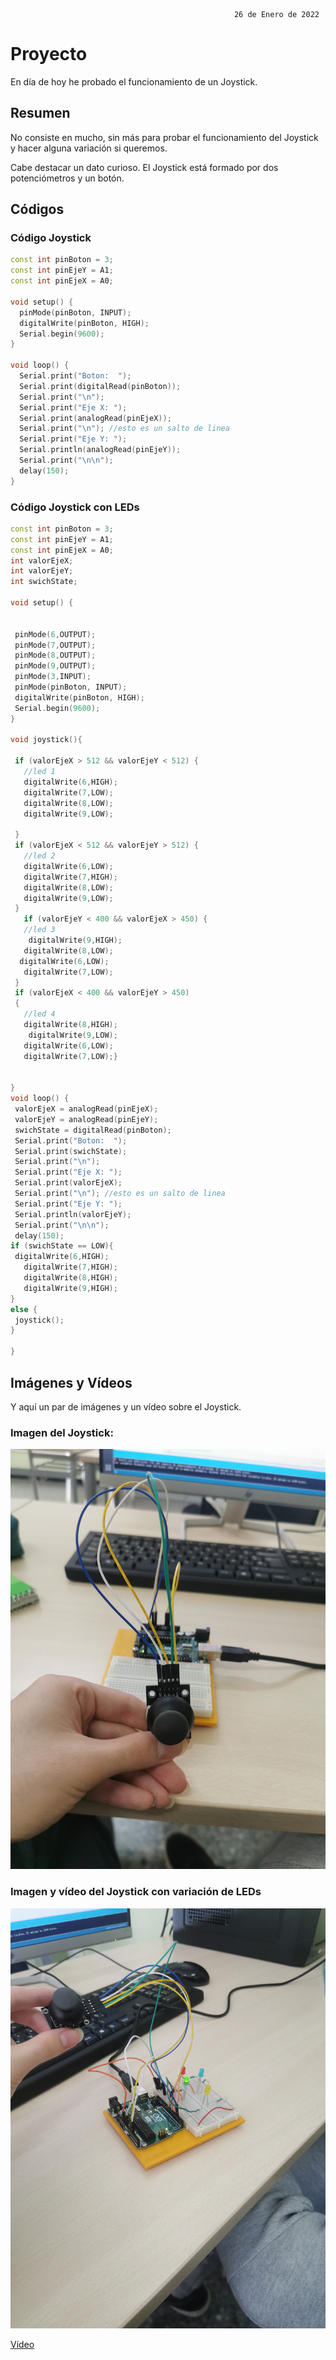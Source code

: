                                                       26 de Enero de 2022

# Proyecto

En día de hoy he probado el funcionamiento de un Joystick.

## Resumen

No consiste en mucho, sin más para probar el funcionamiento del Joystick y hacer alguna variación si queremos.

Cabe destacar un dato curioso. El Joystick está formado por dos potenciómetros y un botón.

## Códigos

### Código Joystick

```C++
const int pinBoton = 3; 
const int pinEjeY = A1; 
const int pinEjeX = A0; 
 
void setup() {
  pinMode(pinBoton, INPUT);
  digitalWrite(pinBoton, HIGH);
  Serial.begin(9600);
}
 
void loop() {
  Serial.print("Boton:  ");
  Serial.print(digitalRead(pinBoton));
  Serial.print("\n");
  Serial.print("Eje X: ");
  Serial.print(analogRead(pinEjeX));
  Serial.print("\n"); //esto es un salto de linea
  Serial.print("Eje Y: ");
  Serial.println(analogRead(pinEjeY));
  Serial.print("\n\n");
  delay(150);
}

```


### Código Joystick con LEDs

```C++
const int pinBoton = 3; 
const int pinEjeY = A1; 
const int pinEjeX = A0; 
int valorEjeX;
int valorEjeY;
int swichState;

void setup() {
 

 pinMode(6,OUTPUT);
 pinMode(7,OUTPUT);
 pinMode(8,OUTPUT);
 pinMode(9,OUTPUT);
 pinMode(3,INPUT);
 pinMode(pinBoton, INPUT);
 digitalWrite(pinBoton, HIGH);
 Serial.begin(9600);
}

void joystick(){
 
 if (valorEjeX > 512 && valorEjeY < 512) {
   //led 1
   digitalWrite(6,HIGH);
   digitalWrite(7,LOW);
   digitalWrite(8,LOW);
   digitalWrite(9,LOW);
  
 }
 if (valorEjeX < 512 && valorEjeY > 512) {
   //led 2
   digitalWrite(6,LOW);
   digitalWrite(7,HIGH);
   digitalWrite(8,LOW);
   digitalWrite(9,LOW);
 }
   if (valorEjeY < 400 && valorEjeX > 450) {
   //led 3
    digitalWrite(9,HIGH);
   digitalWrite(8,LOW);
  digitalWrite(6,LOW);
   digitalWrite(7,LOW);
 }
 if (valorEjeX < 400 && valorEjeY > 450)
 {
   //led 4
   digitalWrite(8,HIGH);
    digitalWrite(9,LOW);
   digitalWrite(6,LOW);
   digitalWrite(7,LOW);}


}
void loop() {
 valorEjeX = analogRead(pinEjeX);
 valorEjeY = analogRead(pinEjeY);
 swichState = digitalRead(pinBoton);
 Serial.print("Boton:  ");
 Serial.print(swichState);
 Serial.print("\n");
 Serial.print("Eje X: ");
 Serial.print(valorEjeX);
 Serial.print("\n"); //esto es un salto de linea
 Serial.print("Eje Y: ");
 Serial.println(valorEjeY);
 Serial.print("\n\n");
 delay(150);
if (swichState == LOW){
 digitalWrite(6,HIGH);
   digitalWrite(7,HIGH);
   digitalWrite(8,HIGH);
   digitalWrite(9,HIGH);
}
else {
 joystick();
}
 
}

```

## Imágenes y Vídeos

Y aquí un par de imágenes y un vídeo sobre el Joystick.


### Imagen del Joystick:

![](https://github.com/Tabrih/Arduino/blob/main/Archivos/IMG_20220209_104626.jpg)

### Imagen y vídeo del Joystick con variación de LEDs

![](https://github.com/Tabrih/Arduino/blob/main/Archivos/IMG_20220209_115133.jpg)

[Vídeo](https://raw.githubusercontent.com/Tabrih/Arduino/main/Archivos/VID_20220209_115224.mp4)
